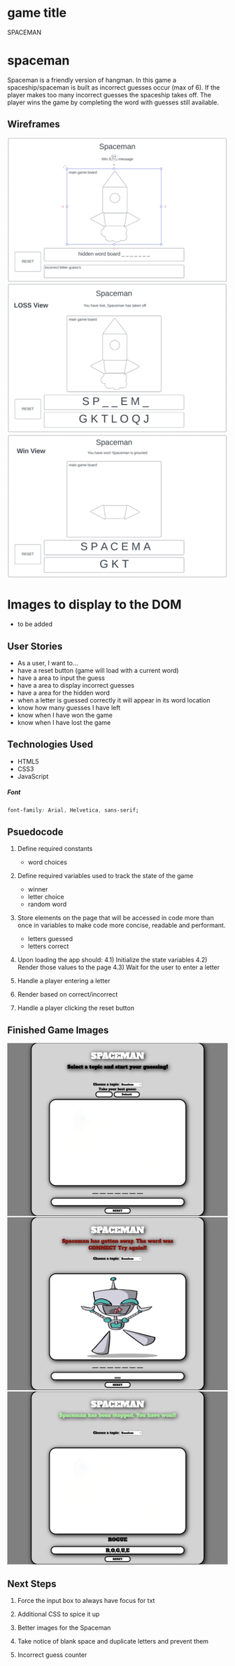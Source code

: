 # game title
SPACEMAN

# spaceman
Spaceman is a friendly version of hangman. In this game a spaceship/spaceman is built as incorrect guesses occur (max of 6). If the player makes too many incorrect guesses the spaceship takes off. The player wins the game by completing the word with guesses still available. 

## Wireframes
![template](wireframe/template.png) 
![loss](wireframe/loss.png) 
![win](wireframe/win.png)


# Images to display to the DOM

- to be added

## User Stories
- As a user, I want to...
- have a reset button (game will load with a current word)
- have a area to input the guess
- have a area to display incorrect guesses
- have a area for the hidden word
- when a letter is guessed correctly it will appear in its word location
- know how many guesses I have left
- know when I have won the game
- know when I have lost the game

## Technologies Used
- HTML5
- CSS3
- JavaScript

##### Font
```css
font-family: Arial, Helvetica, sans-serif;

```

## Psuedocode

1) Define required constants
    - word choices

2) Define required variables used to track the state of the game
    - winner
    - letter choice
    - random word

3) Store elements on the page that will be accessed in code more than once in variables to make code more concise, readable and performant.
    - letters guessed
    - letters correct

4) Upon loading the app should:
  4.1) Initialize the state variables
  4.2) Render those values to the page
  4.3) Wait for the user to enter a letter


5) Handle a player entering a letter

6) Render based on correct/incorrect

7) Handle a player clicking the reset button

## Finished Game Images

![Default](wireframe/MVP-Default.png) 
![Lose](wireframe/MVP-Lose.png) 
![Win](wireframe/MVP-Win.png)


## Next Steps

1) Force the input box to always have focus for txt

2) Additional CSS to spice it up

3) Better images for the Spaceman

4) Take notice of blank space and duplicate letters and prevent them

5) Incorrect guess counter


